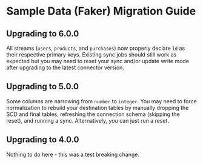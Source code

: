 # Sample Data (Faker) Migration Guide

## Upgrading to 6.0.0

All streams (`users`, `products`, and `purchases`) now properly declare `id` as their respective primary keys. Existing sync jobs should still work as expected but you may need to reset your sync and/or update write mode after upgrading to the latest connector version.

## Upgrading to 5.0.0

Some columns are narrowing from `number` to `integer`. You may need to force normalization to rebuild your destination tables by manually dropping the SCD and final tables, refreshing the connection schema (skipping the reset), and running a sync. Alternatively, you can just run a reset.

## Upgrading to 4.0.0

Nothing to do here - this was a test breaking change.
